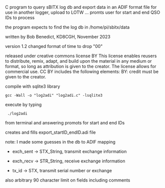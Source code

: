 
 C program to query sBITX log db and export data in an ADIF format file for use in another logger, upload to LOTW ...
 promts user for start and end QSO IDs to process
 
 the program expects to find the log db in /home/pi/sbitx/data
 
 written by Bob Benedict, KD8CGH, November 2023 
 
 version 1.2
 changed format of time to drop "00"
 
 released under creative commons license BY
 This license enables reusers to distribute, remix, adapt, and build upon the material in any medium or format, 
 so long as attribution is given to the creator. The license allows for commercial use. 
 CC BY includes the following elements:
 BY: credit must be given to the creator.
 
  compile with sqlite3 library
  
    gcc -Wall -o "log2adi" "log2adi.c" -lsqlite3
 
 execute by typing
 
     ./log2adi
     
 from terminal and answering promots for start and end IDs 
 
 creates and fills export_startID_endID.adi file 

 
 note: I made some guesses in the db to ADIF mapping
* exch_sent -> STX_String,  transmit exchange information
   
* exch_recv -> STR_String,  receive exchange information
   
* tx_id -> STX,  transmit serial number or exchange
   
 also arbitrary 90 character limit on fields including comments
 

